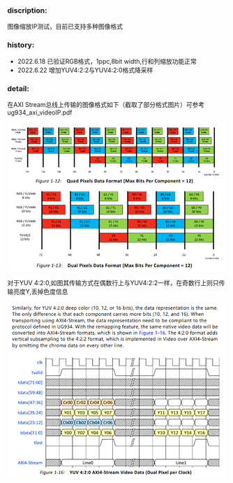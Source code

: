 ### discription:

图像缩放IP测试，目前已支持多种图像格式

### history:

* 2022.6.18	已验证RGB格式，1ppc,8bit width,行和列缩放功能正常
* 2022.6.22	增加YUV4:2:2与YUV4:2:0格式降采样


### detail:

在AXI Stream总线上传输的图像格式如下（截取了部分格式图片）可参考ug934_axi_videoIP.pdf

![1655890526425](image/README/1655890526425.png)

对于YUV 4:2:0,如图其传输方式在偶数行上与YUV4:2:2一样，在奇数行上则只传输亮度Y,丢掉色度信息

![1655890981744](image/README/1655890981744.png)

